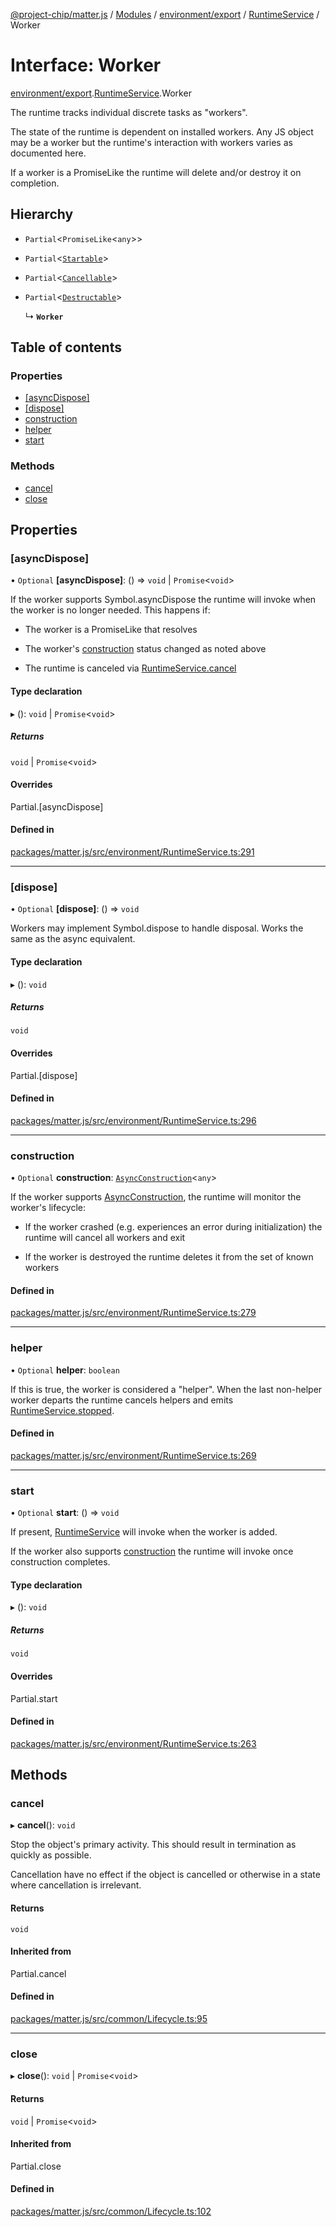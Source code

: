[@project-chip/matter.js](../README.md) / [Modules](../modules.md) / [environment/export](../modules/environment_export.md) / [RuntimeService](../modules/environment_export.RuntimeService.md) / Worker

# Interface: Worker

[environment/export](../modules/environment_export.md).[RuntimeService](../modules/environment_export.RuntimeService.md).Worker

The runtime tracks individual discrete tasks as "workers".

The state of the runtime is dependent on installed workers.  Any JS object may be a worker but the runtime's
interaction with workers varies as documented here.

If a worker is a PromiseLike the runtime will delete and/or destroy it on completion.

## Hierarchy

- `Partial`\<`PromiseLike`\<`any`\>\>

- `Partial`\<[`Startable`](common_export.Startable.md)\>

- `Partial`\<[`Cancellable`](common_export.Cancellable.md)\>

- `Partial`\<[`Destructable`](common_export.Destructable.md)\>

  ↳ **`Worker`**

## Table of contents

### Properties

- [[asyncDispose]](environment_export.RuntimeService.Worker.md#[asyncdispose])
- [[dispose]](environment_export.RuntimeService.Worker.md#[dispose])
- [construction](environment_export.RuntimeService.Worker.md#construction)
- [helper](environment_export.RuntimeService.Worker.md#helper)
- [start](environment_export.RuntimeService.Worker.md#start)

### Methods

- [cancel](environment_export.RuntimeService.Worker.md#cancel)
- [close](environment_export.RuntimeService.Worker.md#close)

## Properties

### [asyncDispose]

• `Optional` **[asyncDispose]**: () => `void` \| `Promise`\<`void`\>

If the worker supports Symbol.asyncDispose the runtime will invoke when the worker is no longer
needed.  This happens if:

  - The worker is a PromiseLike that resolves

  - The worker's [construction](environment_export.RuntimeService.Worker.md#construction) status changed as noted above

  - The runtime is canceled via [RuntimeService.cancel](../classes/environment_export.RuntimeService-1.md#cancel)

#### Type declaration

▸ (): `void` \| `Promise`\<`void`\>

##### Returns

`void` \| `Promise`\<`void`\>

#### Overrides

Partial.[asyncDispose]

#### Defined in

[packages/matter.js/src/environment/RuntimeService.ts:291](https://github.com/project-chip/matter.js/blob/3adaded6/packages/matter.js/src/environment/RuntimeService.ts#L291)

___

### [dispose]

• `Optional` **[dispose]**: () => `void`

Workers may implement Symbol.dispose to handle disposal.  Works the same as the async equivalent.

#### Type declaration

▸ (): `void`

##### Returns

`void`

#### Overrides

Partial.[dispose]

#### Defined in

[packages/matter.js/src/environment/RuntimeService.ts:296](https://github.com/project-chip/matter.js/blob/3adaded6/packages/matter.js/src/environment/RuntimeService.ts#L296)

___

### construction

• `Optional` **construction**: [`AsyncConstruction`](behavior_cluster_export._internal_.AsyncConstruction-1.md)\<`any`\>

If the worker supports [AsyncConstruction](../modules/behavior_cluster_export._internal_.md#asyncconstruction), the runtime will monitor the worker's lifecycle:

  - If the worker crashed (e.g. experiences an error during initialization) the runtime will cancel all
    workers and exit

  - If the worker is destroyed the runtime deletes it from the set of known workers

#### Defined in

[packages/matter.js/src/environment/RuntimeService.ts:279](https://github.com/project-chip/matter.js/blob/3adaded6/packages/matter.js/src/environment/RuntimeService.ts#L279)

___

### helper

• `Optional` **helper**: `boolean`

If this is true, the worker is considered a "helper".  When the last non-helper worker departs the runtime
cancels helpers and emits [RuntimeService.stopped](../classes/environment_export.RuntimeService-1.md#stopped).

#### Defined in

[packages/matter.js/src/environment/RuntimeService.ts:269](https://github.com/project-chip/matter.js/blob/3adaded6/packages/matter.js/src/environment/RuntimeService.ts#L269)

___

### start

• `Optional` **start**: () => `void`

If present, [RuntimeService](../classes/environment_export.RuntimeService-1.md) will invoke when the worker is added.

If the worker also supports [construction](environment_export.RuntimeService.Worker.md#construction) the runtime will invoke once construction completes.

#### Type declaration

▸ (): `void`

##### Returns

`void`

#### Overrides

Partial.start

#### Defined in

[packages/matter.js/src/environment/RuntimeService.ts:263](https://github.com/project-chip/matter.js/blob/3adaded6/packages/matter.js/src/environment/RuntimeService.ts#L263)

## Methods

### cancel

▸ **cancel**(): `void`

Stop the object's primary activity.  This should result in termination as quickly as possible.

Cancellation have no effect if the object is cancelled or otherwise in a state where cancellation is irrelevant.

#### Returns

`void`

#### Inherited from

Partial.cancel

#### Defined in

[packages/matter.js/src/common/Lifecycle.ts:95](https://github.com/project-chip/matter.js/blob/3adaded6/packages/matter.js/src/common/Lifecycle.ts#L95)

___

### close

▸ **close**(): `void` \| `Promise`\<`void`\>

#### Returns

`void` \| `Promise`\<`void`\>

#### Inherited from

Partial.close

#### Defined in

[packages/matter.js/src/common/Lifecycle.ts:102](https://github.com/project-chip/matter.js/blob/3adaded6/packages/matter.js/src/common/Lifecycle.ts#L102)
